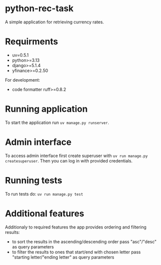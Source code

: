 # python-rec-task
A simple application for retrieving currency rates.

# Requirments
- uv=0.5.1
- python>=3.13
- django>=5.1.4 
- yfinance>=0.2.50

For development:
- code formatter ruff>=0.8.2

# Running application
To start the application run `uv manage.py runserver`.

# Admin interface
To access admin interface first create superuser with `uv run manage.py createsuperuser`.
Then you can log in with provided credentials.

# Running tests
To run tests do: `uv run manage.py test`

# Additional features
Additionaly to required features the app provides ordering and filtering results:
- to sort the results in the ascending/descending order pass "asc"/"desc" as query parameters
- to filter the results to ones that start/end with chosen letter pass "starting letter/"ending letter" as query parameters